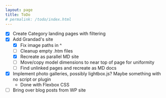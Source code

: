 ```yaml
---
layout: page
title: ToDo
# permalink: /todo/index.html
---
```

* [x] Create Category landing pages with filtering
* [x] Add Grandad's site
  * [x] Fix image paths in ^
  * [ ] Cleanup empty .htm files
  * [x] Recreate as parallel MD site
  * [ ] Move/copy model dimensions to near top of page for uniformity
  * [ ] Find unlinked pages and recreate as MD docs
* [x] Implement photo galleries, possibly lightbox.js? Maybe something with no script or plugin
  * Done with Flexbox CSS
* [ ] Bring over blog posts from WP site